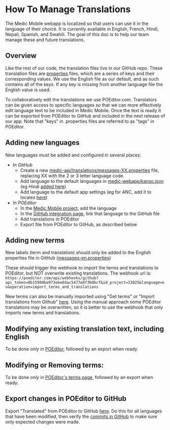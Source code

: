 # How To Manage Translations

The Medic Mobile webapp is localized so that users can use it in the language of their choice. It is currently available in English, French, Hindi, Nepali, Spanish, and Swahili. The goal of this doc is to help our team manage these and future translations.

## Overview
Like the rest of our code, the translation files live in our GitHub repo. These translation files are [properties](https://en.wikipedia.org/wiki/.properties) files, which are a series of keys and their corresponding values. We use the English file as our default, and as such contains all of the keys. If any key is missing from another language file the English value is used.

To collaboratively edit the translations we use POEditor.com. Translators can be given access to specific languages so that we can more effectively edit language text to be included in Medic Mobile. Once the text is ready it can be exported from POEditor to GitHub and included in the next release of our app. Note that "keys" in .properties files are referred to as "tags" in POEditor.

## Adding new languages
New languages must be added and configured in several places:
- *In GitHub*
  - Create a new [medic-api/translations/messages-XX.properties](https://github.com/medic/medic-api/blob/develop/translations/) file, replacing XX with the 2 or 3 letter language code.
  - Add language to the default languages in [medic-webapp/kanso.json](https://github.com/medic/medic-webapp/blob/develop/kanso.json) (eg Hindi [added here](https://github.com/medic/medic-webapp/commit/2addeef48db0e949988bddbfdb006c319d5771e2))
  - Add language to the default app settings (eg for ANC, add it to locales [here](https://github.com/medic/medic-data/blob/master/data/generic-anc/diy/app-settings.json))
- *In POEditor*
  - In the [Medic Mobile project](https://poeditor.com/projects/view?id=33025), add the language
  - In the [GitHub integration page](https://poeditor.com/github/projects), link that language to the GitHub file
  - Add translations in POEditor
  - Export file from POEditor to GitHub, as described below

## Adding new terms
New labels (term and translation) should only be added to the English properties file in GitHub ([messages-en.properties](https://github.com/medic/medic-api/blob/develop/translations/messages-en.properties))

These should trigger the webhook to import the terms and translations to POEditor, but NOT overwrite existing translations. The webhook url is: `https://poeditor.com/api/webhooks/github?api_token=0b15994ba973ebe6dac5477e6f3bdbcf&id_project=33025&language=en&operation=import_terms_and_translations`

New terms can also be manually imported using "Get terms" or "Import translations from Github" [here](https://poeditor.com/github/projects). Using the manual approach some POEditor translations may be overwritten, so it is better to use the webhook that only imports new terms and translations.

## Modifying any existing translation text, including English
To be done *only* in [POEditor](https://poeditor.com/projects/po_edit?id_language=43&id=33025), followed by an export when ready.

## Modifying or Removing terms:
To be done *only* in [POEditor's terms page](https://poeditor.com/projects/view_terms?id=33025), followed by an export when ready.

## Export changes in POEditor to GitHub
Export "Translated" from POEditor to GitHub [here](https://poeditor.com/github/projects).
Do this for all languages that have been modified, then verify the [commits in GitHub](https://github.com/medic/medic-api/commits/develop?author=medic-translators
) to make sure only expected changes were made.